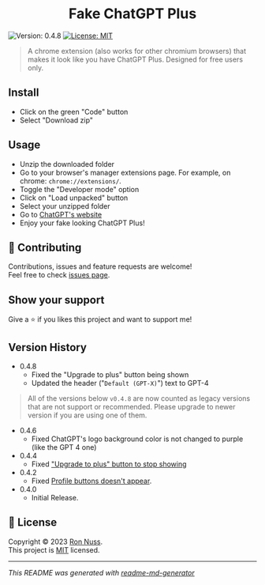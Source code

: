 <h1 align="center">Fake ChatGPT Plus</h1>
<p>
  <img alt="Version: 0.4.8" src="https://img.shields.io/badge/version-0.4.8-blue.svg?cacheSeconds=2592000" />
  <a href="https://github.com/itsrn/fake-chatgpt-plus/blob/main/LICENSE" target="_blank">
    <img alt="License: MIT" src="https://img.shields.io/badge/License-MIT-yellow.svg" />
  </a>
</p>

> A chrome extension (also works for other chromium browsers) that makes it look like you have ChatGPT Plus. Designed for free users only.

## Install

- Click on the green "Code" button
- Select "Download zip"

## Usage

- Unzip the downloaded folder
- Go to your browser's manager extensions page. For example, on chrome: `chrome://extensions/`.
- Toggle the "Developer mode" option
- Click on "Load unpacked" button
- Select your unzipped folder
- Go to [ChatGPT's website](https://chat.openai.com)
- Enjoy your fake looking ChatGPT Plus!

## 🤝 Contributing

Contributions, issues and feature requests are welcome!<br />Feel free to check [issues page](https://github.com/itsrn/fake-chatgpt-plus/issues).

## Show your support

Give a ⭐️ if you likes this project and want to support me!

## Version History

- 0.4.8
  - Fixed the "Upgrade to plus" button being shown
  - Updated the header ("`Default (GPT-X)`") text to GPT-4

> All of the versions below `v0.4.8` are now counted as legacy versions that
> are not support or recommended. Please upgrade to newer version if you are using one of them.

- 0.4.6
  - Fixed ChatGPT's logo background color is not changed to purple (like the GPT 4 one)
- 0.4.4
  - Fixed ["Upgrade to plus" button to stop showing](https://github.com/itsrn/fake-chatgpt-plus/issues/3)
- 0.4.2
  - Fixed [Profile buttons doesn't appear](https://github.com/itsrn/fake-chatgpt-plus/issues/1).
- 0.4.0
  - Initial Release.

## 📝 License

Copyright © 2023 [Ron Nuss](https://github.com/itsrn).<br />
This project is [MIT](https://github.com/itsrn/fake-chatgpt-plus/blob/main/LICENSE) licensed.

***
_This README was generated with [readme-md-generator](https://github.com/kefranabg/readme-md-generator)_
